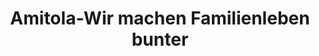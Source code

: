 ---
title: "Amitola-Wir machen Familienleben bunter"
url: /berlin/amitola-wir-machen-familienleben-bunter/
shop: Kleidung
---